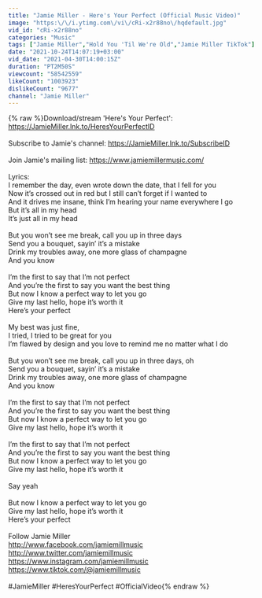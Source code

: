 ```yaml
---
title: "Jamie Miller - Here's Your Perfect (Official Music Video)"
image: "https:\/\/i.ytimg.com\/vi\/cRi-x2r88no\/hqdefault.jpg"
vid_id: "cRi-x2r88no"
categories: "Music"
tags: ["Jamie Miller","Hold You 'Til We're Old","Jamie Miller TikTok"]
date: "2021-10-24T14:07:19+03:00"
vid_date: "2021-04-30T14:00:15Z"
duration: "PT2M50S"
viewcount: "58542559"
likeCount: "1003923"
dislikeCount: "9677"
channel: "Jamie Miller"
---
```

{% raw %}Download/stream 'Here's Your Perfect': <a rel="nofollow" target="blank" href="https://JamieMiller.lnk.to/HeresYourPerfectID">https://JamieMiller.lnk.to/HeresYourPerfectID</a><br /><br />Subscribe to Jamie's channel: <a rel="nofollow" target="blank" href="https://JamieMiller.lnk.to/SubscribeID">https://JamieMiller.lnk.to/SubscribeID</a><br /><br />Join Jamie's mailing list: <a rel="nofollow" target="blank" href="https://www.jamiemillermusic.com/">https://www.jamiemillermusic.com/</a><br /><br />Lyrics: <br />I remember the day, even wrote down the date, that I fell for you<br />Now it’s crossed out in red but I still can’t forget if I wanted to<br />And it drives me insane, think I’m hearing your name everywhere I go<br />But it’s all in my head<br />It’s just all in my head<br /><br />But you won’t see me break, call you up in three days<br />Send you a bouquet, sayin’ it’s a mistake<br />Drink my troubles away, one more glass of champagne<br />And you know<br /><br />I’m the first to say that I’m not perfect<br />And you’re the first to say you want the best thing<br />But now I know a perfect way to let you go<br />Give my last hello, hope it’s worth it<br />Here’s your perfect<br /><br />My best was just fine, <br />I tried, I tried to be great for you<br />I’m flawed by design and you love to remind me no matter what I do<br /><br />But you won’t see me break, call you up in three days, oh<br />Send you a bouquet, sayin’ it’s a mistake<br />Drink my troubles away, one more glass of champagne<br />And you know<br /><br />I’m the first to say that I’m not perfect<br />And you’re the first to say you want the best thing<br />But now I know a perfect way to let you go<br />Give my last hello, hope it’s worth it<br /><br />I’m the first to say that I’m not perfect<br />And you’re the first to say you want the best thing<br />But now I know a perfect way to let you go<br />Give my last hello, hope it’s worth it<br /><br />Say yeah<br /><br />But now I know a perfect way to let you go<br />Give my last hello, hope it’s worth it<br />Here’s your perfect<br /><br />Follow Jamie Miller<br /><a rel="nofollow" target="blank" href="http://www.facebook.com/jamiemillmusic">http://www.facebook.com/jamiemillmusic</a><br /><a rel="nofollow" target="blank" href="http://www.twitter.com/jamiemillmusic">http://www.twitter.com/jamiemillmusic</a><br /><a rel="nofollow" target="blank" href="https://www.instagram.com/jamiemillmusic">https://www.instagram.com/jamiemillmusic</a><br /><a rel="nofollow" target="blank" href="https://www.tiktok.com/@jamiemillmusic">https://www.tiktok.com/@jamiemillmusic</a><br /><br />#JamieMiller #HeresYourPerfect #OfficialVideo{% endraw %}
